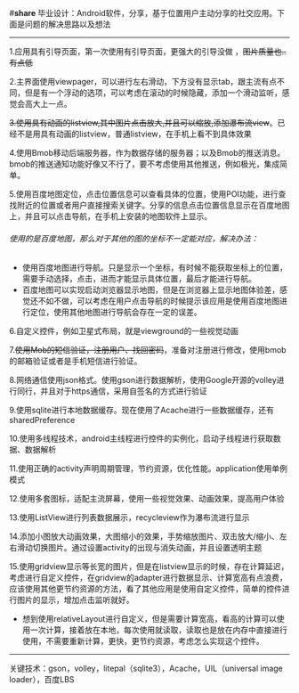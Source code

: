 #**share**
毕业设计：Android软件，分享，基于位置用户主动分享的社交应用。下面是问题的解决思路以及想法

_ _ _

1.应用具有引导页面，第一次使用有引导页面，更强大的引导没做 ，~~图片质量也..有点低~~

2.主界面使用viewpager，可以进行左右滑动，下方没有显示tab，跟主流有点不同，但是有一个浮动的选项，可以考虑在滚动的时候隐藏，添加一个滑动监听，感觉会高大上一点。

~~3.使用具有动画的listview,其中图片点击放大,并且可以缩放,添加瀑布流view~~。已经不是用具有动画的listview，普通listview，在手机上看不到具体效果

4.使用Bmob移动后端服务器，作为数据存储的服务器；以及Bmob的推送消息。bmob的推送通知功能好像又不行了，要不考虑使用其他推送，例如极光，集成简单。

5.使用百度地图定位，点击位置信息可以查看具体的位置，使用POI功能，进行查找附近的位置或者用户直接搜索关键字。分享的信息点击位置信息显示在百度地图上，并且可以点击导航，在手机上安装的地图软件上显示。

###### 使用的是百度地图，那么对于其他的图的坐标不一定能对应，解决办法：
- 	使用百度地图进行导航。只是显示一个坐标，有时候不能获取坐标上的位置，需要手动选择，点击，进而才能显示具体位置，最后才能进行导航。
-   百度地图可以实现启动浏览器显示地图，但是在浏览器上显示地图体验差，感觉还不如不做，可以考虑在用户点击导航的时候提示该应用是使用百度地图进行定位，使用其他地图进行导航会存在一定的误差。

6.自定义控件，例如卫星式布局，就是viewground的一些视觉动画

7.~~使用Mob的短信验证，注册用户、找回密码~~，准备对注册进行修改，使用bmob的邮箱验证或者是手机短信进行验证。

8.网络通信使用json格式。使用gson进行数据解析，使用Google开源的volley进行同行，并且对于https通信，采用自签名的方式进行验证

9.使用sqlite进行本地数据缓存。现在使用了Acache进行一些数据缓存，还有sharedPreference

10.使用多线程技术，android主线程进行控件的实例化，启动子线程进行获取数据、数据解析

11.使用正确的activity声明周期管理，节约资源，优化性能。application使用单例模式

12.使用多套图标，适配主流屏幕，使用一些视觉效果、动画效果，提高用户体验

13.使用ListView进行列表数据展示，recycleview作为瀑布流进行显示

14.添加小图放大动画效果，大图缩小的效果，手势缩放图片、双击放大/缩小、左右滑动切换图片。通过设置activity的出现与消失动画，并且设置透明主题

15.使用gridview显示等长宽的图片，但是在listview显示的时候，存在计算延迟，考虑进行自定义控件，在gridview的adapter进行数据显示、计算宽高有点浪费，应该使用其他更节约资源的方法，看了其他应用是使用自定义控件，简单的控件进行图片的显示，增加点击监听就好。
-	想到使用relativeLayout进行自定义，但是需要计算宽高，看高的计算可以使用一次计算，接着放在本地，每次使用就读取，读取也是放在内存中直接进行使用，不需要重新计算，更快，更节约资源，考虑怎么实现这个控件。

_ _ _

关键技术：gson，volley，litepal（sqlite3），Acache，UIL（universal image loader），百度LBS

